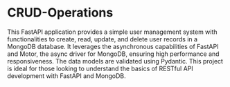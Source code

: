 # CRUD-Operations

This FastAPI application provides a simple user management system with functionalities to create, read, update, and delete user records in a MongoDB database. It leverages the asynchronous capabilities of FastAPI and Motor, the async driver for MongoDB, ensuring high performance and responsiveness. The data models are validated using Pydantic. This project is ideal for those looking to understand the basics of RESTful API development with FastAPI and MongoDB.
